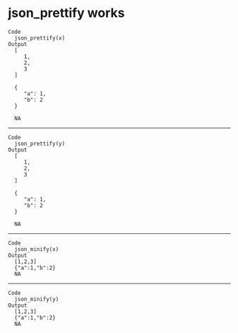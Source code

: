 # json_prettify works

    Code
      json_prettify(x)
    Output
      [
         1,
         2,
         3
      ]
      
      {
         "a": 1,
         "b": 2
      }
      
      NA

---

    Code
      json_prettify(y)
    Output
      [
         1,
         2,
         3
      ]
      
      {
         "a": 1,
         "b": 2
      }
      
      NA

---

    Code
      json_minify(x)
    Output
      [1,2,3]
      {"a":1,"b":2}
      NA

---

    Code
      json_minify(y)
    Output
      [1,2,3]
      {"a":1,"b":2}
      NA

